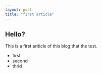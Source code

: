 ```yaml
---
layout: post
title: "first article"
---
```


## Hello?

This is a first ariticle of this blog that the test.

* first
* second
* thrid
